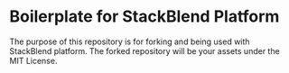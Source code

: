 # Boilerplate for StackBlend Platform

The purpose of this repository is for forking and being used with StackBlend platform. The forked repository will be your assets under the MIT License.
